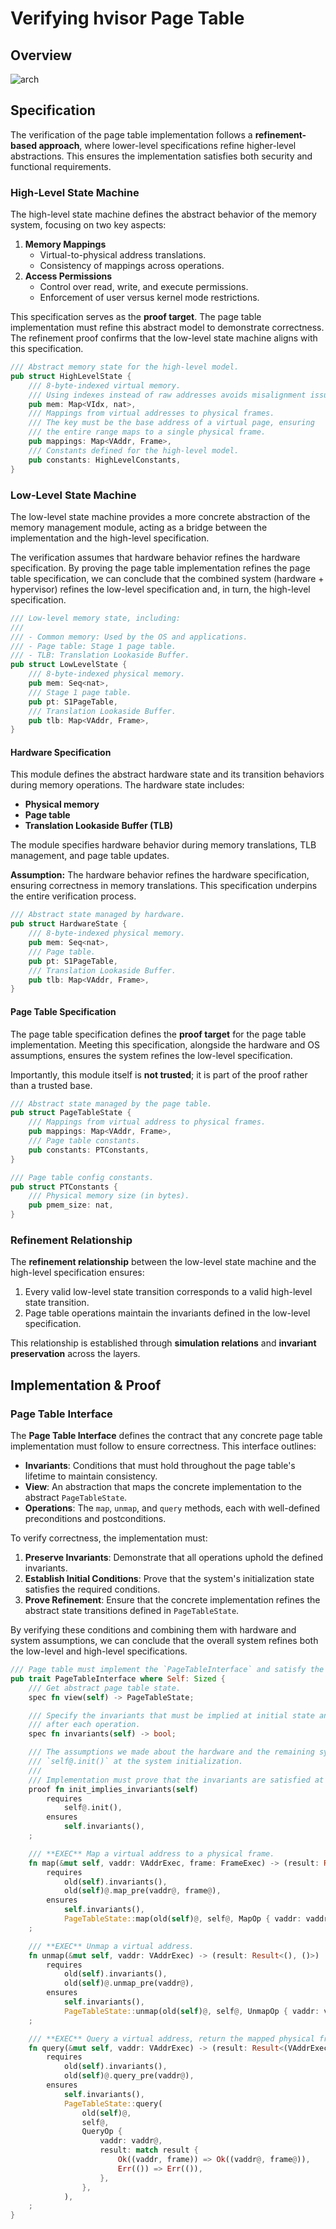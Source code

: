 # Verifying hvisor Page Table

## Overview

![arch](docs/arch.svg)

## Specification

The verification of the page table implementation follows a **refinement-based approach**, where lower-level specifications refine higher-level abstractions. This ensures the implementation satisfies both security and functional requirements.

### High-Level State Machine

The high-level state machine defines the abstract behavior of the memory system, focusing on two key aspects:

1. **Memory Mappings**
   - Virtual-to-physical address translations.
   - Consistency of mappings across operations.
2. **Access Permissions**
   - Control over read, write, and execute permissions.
   - Enforcement of user versus kernel mode restrictions.

This specification serves as the **proof target**. The page table implementation must refine this abstract model to demonstrate correctness. The refinement proof confirms that the low-level state machine aligns with this specification.

```rust
/// Abstract memory state for the high-level model.
pub struct HighLevelState {
    /// 8-byte-indexed virtual memory.
    /// Using indexes instead of raw addresses avoids misalignment issues.
    pub mem: Map<VIdx, nat>,
    /// Mappings from virtual addresses to physical frames.
    /// The key must be the base address of a virtual page, ensuring
    /// the entire range maps to a single physical frame.
    pub mappings: Map<VAddr, Frame>,
    /// Constants defined for the high-level model.
    pub constants: HighLevelConstants,
}
```

### Low-Level State Machine

The low-level state machine provides a more concrete abstraction of the memory management module, acting as a bridge between the implementation and the high-level specification.

The verification assumes that hardware behavior refines the hardware specification. By proving the page table implementation refines the page table specification, we can conclude that the combined system (hardware + hypervisor) refines the low-level specification and, in turn, the high-level specification.

```rust
/// Low-level memory state, including:
///
/// - Common memory: Used by the OS and applications.
/// - Page table: Stage 1 page table.
/// - TLB: Translation Lookaside Buffer.
pub struct LowLevelState {
    /// 8-byte-indexed physical memory.
    pub mem: Seq<nat>,
    /// Stage 1 page table.
    pub pt: S1PageTable,
    /// Translation Lookaside Buffer.
    pub tlb: Map<VAddr, Frame>,
}
```

#### Hardware Specification

This module defines the abstract hardware state and its transition behaviors during memory operations. The hardware state includes:

- **Physical memory**
- **Page table**
- **Translation Lookaside Buffer (TLB)**

The module specifies hardware behavior during memory translations, TLB management, and page table updates.

**Assumption:** The hardware behavior refines the hardware specification, ensuring correctness in memory translations. This specification underpins the entire verification process.

```rust
/// Abstract state managed by hardware.
pub struct HardwareState {
    /// 8-byte-indexed physical memory.
    pub mem: Seq<nat>,
    /// Page table.
    pub pt: S1PageTable,
    /// Translation Lookaside Buffer.
    pub tlb: Map<VAddr, Frame>,
}
```

#### Page Table Specification

The page table specification defines the **proof target** for the page table implementation. Meeting this specification, alongside the hardware and OS assumptions, ensures the system refines the low-level specification.

Importantly, this module itself is **not trusted**; it is part of the proof rather than a trusted base.

```rust
/// Abstract state managed by the page table.
pub struct PageTableState {
    /// Mappings from virtual address to physical frames.
    pub mappings: Map<VAddr, Frame>,
    /// Page table constants.
    pub constants: PTConstants,
}

/// Page table config constants.
pub struct PTConstants {
    /// Physical memory size (in bytes).
    pub pmem_size: nat,
}
```

### Refinement Relationship

The **refinement relationship** between the low-level state machine and the high-level specification ensures:

1. Every valid low-level state transition corresponds to a valid high-level state transition.
2. Page table operations maintain the invariants defined in the low-level specification.

This relationship is established through **simulation relations** and **invariant preservation** across the layers.

## Implementation & Proof

### Page Table Interface

The **Page Table Interface** defines the contract that any concrete page table implementation must follow to ensure correctness. This interface outlines:

- **Invariants**: Conditions that must hold throughout the page table's lifetime to maintain consistency.
- **View**: An abstraction that maps the concrete implementation to the abstract `PageTableState`.
- **Operations**: The `map`, `unmap`, and `query` methods, each with well-defined preconditions and postconditions.

To verify correctness, the implementation must:

1. **Preserve Invariants**: Demonstrate that all operations uphold the defined invariants.
2. **Establish Initial Conditions**: Prove that the system's initialization state satisfies the required conditions.
3. **Prove Refinement**: Ensure that the concrete implementation refines the abstract state transitions defined in `PageTableState`.

By verifying these conditions and combining them with hardware and system assumptions, we can conclude that the overall system refines both the low-level and high-level specifications.

```rust
/// Page table must implement the `PageTableInterface` and satisfy the specification.
pub trait PageTableInterface where Self: Sized {
    /// Get abstract page table state.
    spec fn view(self) -> PageTableState;

    /// Specify the invariants that must be implied at initial state and preseved 
    /// after each operation.
    spec fn invariants(self) -> bool;

    /// The assumptions we made about the hardware and the remaining system implies 
    /// `self@.init()` at the system initialization.
    ///
    /// Implementation must prove that the invariants are satisfied at this initial state.
    proof fn init_implies_invariants(self)
        requires
            self@.init(),
        ensures
            self.invariants(),
    ;

    /// **EXEC** Map a virtual address to a physical frame.
    fn map(&mut self, vaddr: VAddrExec, frame: FrameExec) -> (result: Result<(), ()>)
        requires
            old(self).invariants(),
            old(self)@.map_pre(vaddr@, frame@),
        ensures
            self.invariants(),
            PageTableState::map(old(self)@, self@, MapOp { vaddr: vaddr@, frame: frame@, result }),
    ;

    /// **EXEC** Unmap a virtual address.
    fn unmap(&mut self, vaddr: VAddrExec) -> (result: Result<(), ()>)
        requires
            old(self).invariants(),
            old(self)@.unmap_pre(vaddr@),
        ensures
            self.invariants(),
            PageTableState::unmap(old(self)@, self@, UnmapOp { vaddr: vaddr@, result }),
    ;

    /// **EXEC** Query a virtual address, return the mapped physical frame.
    fn query(&mut self, vaddr: VAddrExec) -> (result: Result<(VAddrExec, FrameExec), ()>)
        requires
            old(self).invariants(),
            old(self)@.query_pre(vaddr@),
        ensures
            self.invariants(),
            PageTableState::query(
                old(self)@,
                self@,
                QueryOp {
                    vaddr: vaddr@,
                    result: match result {
                        Ok((vaddr, frame)) => Ok((vaddr@, frame@)),
                        Err(()) => Err(()),
                    },
                },
            ),
    ;
}
```